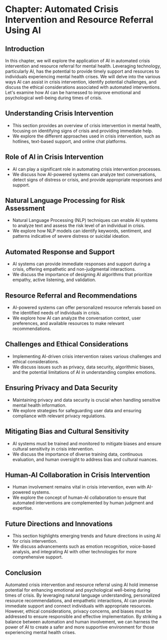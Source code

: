 Chapter: Automated Crisis Intervention and Resource Referral Using AI
=====================================================================

Introduction
------------

In this chapter, we will explore the application of AI in automated crisis intervention and resource referral for mental health. Leveraging technology, particularly AI, has the potential to provide timely support and resources to individuals experiencing mental health crises. We will delve into the various ways AI can assist in crisis intervention, identify potential challenges, and discuss the ethical considerations associated with automated interventions. Let's examine how AI can be harnessed to improve emotional and psychological well-being during times of crisis.

Understanding Crisis Intervention
---------------------------------

* This section provides an overview of crisis intervention in mental health, focusing on identifying signs of crisis and providing immediate help.
* We explore the different approaches used in crisis intervention, such as hotlines, text-based support, and online chat platforms.

Role of AI in Crisis Intervention
---------------------------------

* AI can play a significant role in automating crisis intervention processes.
* We discuss how AI-powered systems can analyze text conversations, detect signs of distress or crisis, and provide appropriate responses and support.

Natural Language Processing for Risk Assessment
-----------------------------------------------

* Natural Language Processing (NLP) techniques can enable AI systems to analyze text and assess the risk level of an individual in crisis.
* We explore how NLP models can identify keywords, sentiment, and patterns indicative of severe distress or suicidal ideation.

Automated Response and Support
------------------------------

* AI systems can provide immediate responses and support during a crisis, offering empathetic and non-judgmental interactions.
* We discuss the importance of designing AI algorithms that prioritize empathy, active listening, and validation.

Resource Referral and Recommendations
-------------------------------------

* AI-powered systems can offer personalized resource referrals based on the identified needs of individuals in crisis.
* We explore how AI can analyze the conversation context, user preferences, and available resources to make relevant recommendations.

Challenges and Ethical Considerations
-------------------------------------

* Implementing AI-driven crisis intervention raises various challenges and ethical considerations.
* We discuss issues such as privacy, data security, algorithmic biases, and the potential limitations of AI in understanding complex emotions.

Ensuring Privacy and Data Security
----------------------------------

* Maintaining privacy and data security is crucial when handling sensitive mental health information.
* We explore strategies for safeguarding user data and ensuring compliance with relevant privacy regulations.

Mitigating Bias and Cultural Sensitivity
----------------------------------------

* AI systems must be trained and monitored to mitigate biases and ensure cultural sensitivity in crisis intervention.
* We discuss the importance of diverse training data, continuous evaluation, and human oversight to address bias and cultural nuances.

Human-AI Collaboration in Crisis Intervention
---------------------------------------------

* Human involvement remains vital in crisis intervention, even with AI-powered systems.
* We explore the concept of human-AI collaboration to ensure that automated interventions are complemented by human judgment and expertise.

Future Directions and Innovations
---------------------------------

* This section highlights emerging trends and future directions in using AI for crisis intervention.
* We discuss advancements such as emotion recognition, voice-based analysis, and integrating AI with other technologies for more comprehensive support.

Conclusion
----------

Automated crisis intervention and resource referral using AI hold immense potential for enhancing emotional and psychological well-being during times of crisis. By leveraging natural language understanding, personalized resource recommendations, and empathetic interactions, AI can provide immediate support and connect individuals with appropriate resources. However, ethical considerations, privacy concerns, and biases must be addressed to ensure responsible and effective implementation. By striking a balance between automation and human involvement, we can harness the power of AI to create a safer and more supportive environment for those experiencing mental health crises.
